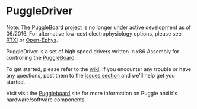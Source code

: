 PuggleDriver
============

Note: The PuggleBoard project is no longer under active development as of 06/2016. For alternative low-cost electrophysiology options, please see <a href="http://github.com/rtxi/rtxi">RTXI</a> or <a href="http://github.com/open-ephys/">Open-Ephys</a>.

PuggleDriver is a set of high speed drivers written in x86 Assembly for controlling the <a href="https://github.com/PuggleBoard/PuggleBoard">PuggleBoard</a>.

To get started, please refer to the <a href="https://github.com/PuggleBoard/PuggleDriver/wiki">wiki</a>. If you encounter any trouble or have any questions, post them to the <a href="https://github.com/PuggleBoard/PuggleDriver/issues">issues section</a> and we'll help get you started.

Visit visit the <a href="http://puggleboard.com">Puggleboard</a> site for more information on Puggle and it's hardware/software components.
